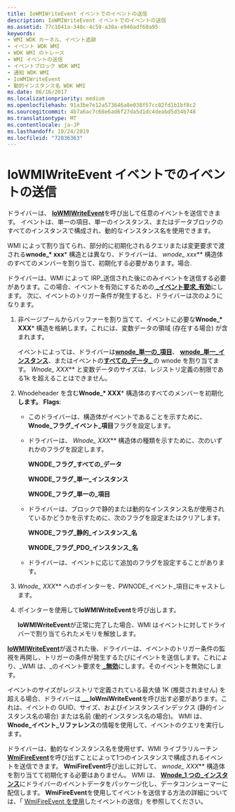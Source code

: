 ```yaml
---
title: IoWMIWriteEvent イベントでのイベントの送信
description: IoWMIWriteEvent イベントでのイベントの送信
ms.assetid: 77c1041a-340c-4c59-a30a-e946adf60a95
keywords:
- WMI WDK カーネル、イベント追跡
- イベント WDK WMI
- WDK WMI のトレース
- WMI イベントの送信
- イベントブロック WDK WMI
- 通知 WDK WMI
- IoWMIWriteEvent
- 動的インスタンス名 WDK WMI
ms.date: 06/16/2017
ms.localizationpriority: medium
ms.openlocfilehash: 91a3be7e12a573646a8e038f57cc02fd1b1bf8c2
ms.sourcegitcommit: 4b7a6ac7c68e6ad6f27da5d1dc4deabd5d34b748
ms.translationtype: MT
ms.contentlocale: ja-JP
ms.lasthandoff: 10/24/2019
ms.locfileid: "72836363"
---
```

# <a name="sending-an-event-with-iowmiwriteevent"></a>IoWMIWriteEvent イベントでのイベントの送信





ドライバーは、 [**IoWMIWriteEvent**](https://docs.microsoft.com/windows-hardware/drivers/ddi/wdm/nf-wdm-iowmiwriteevent)を呼び出して任意のイベントを送信できます。 イベントは、単一の項目、単一のインスタンス、またはデータブロックのすべてのインスタンスで構成され、動的なインスタンス名を使用できます。

WMI によって割り当てられ、部分的に初期化されるクエリまたは変更要求で渡される**wnode\_* xxx*** 構造とは異なり、ドライバーは、 **wnode\_* xxx*** 構造体のすべてのメンバーを割り当て、初期化する必要があります。場合.

ドライバーは、WMI によって IRP\_送信された後にのみイベントを送信する必要があります。この場合、イベントを有効にするための[ **\_イベント要求\_有効**](https://docs.microsoft.com/windows-hardware/drivers/kernel/irp-mn-enable-events)にします。 次に、イベントのトリガー条件が発生すると、ドライバーは次のようになります。

1. 非ページプールからバッファーを割り当てて、イベントに必要な**Wnode\_* XXX*** 構造を格納します。これには、変数データの領域 (存在する場合) が含まれます。

   イベントによっては、ドライバーは[**wnode\_単一の\_項目**](https://docs.microsoft.com/windows-hardware/drivers/ddi/wmistr/ns-wmistr-tagwnode_single_item)、 [**wnode\_単一\_インスタンス**](https://docs.microsoft.com/windows-hardware/drivers/ddi/wmistr/ns-wmistr-tagwnode_single_instance)、またはイベントの[**すべての\_データ\_** ](https://docs.microsoft.com/windows-hardware/drivers/ddi/wmistr/ns-wmistr-tagwnode_all_data)の wnode を割り当てます。 **Wnode\_* XXX*** と変数データのサイズは、レジストリ定義の制限である1k を超えることはできません。

2. Wnodeheader を含む**Wnode\_* XXX*** 構造体のすべてのメンバーを初期化**します。 Flags**:

   - このドライバーは、構造体がイベントであることを示すために、 **Wnode\_フラグ\_イベント\_項目**フラグを設定します。

   - ドライバーは、 **Wnode\_* XXX*** 構造体の種類を示すために、次のいずれかのフラグを設定します。

     **WNODE\_フラグ\_すべての\_データ**

     **WNODE\_フラグ\_単一\_インスタンス**

     **WNODE\_フラグ\_単一の\_項目**

   - ドライバーは、ブロックで静的または動的なインスタンス名が使用されているかどうかを示すために、次のフラグを設定またはクリアします。

     **WNODE\_フラグ\_静的\_インスタンス\_名**

     **WNODE\_フラグ\_PDO\_インスタンス\_名**

   - ドライバーは、イベントに応じて追加のフラグを設定することがあります。

3. **Wnode\_* XXX*** へのポインターを、PWNODE\_イベント\_項目にキャストします。

4. ポインターを使用して**IoWMIWriteEvent**を呼び出します。

   **IoWMIWriteEvent**が正常に完了した場合、WMI はイベントに対してドライバーで割り当てられたメモリを解放します。

[**IoWMIWriteEvent**](https://docs.microsoft.com/windows-hardware/drivers/ddi/wdm/nf-wdm-iowmiwriteevent)が返された後、ドライバーは、イベントのトリガー条件の監視を再開し、トリガーの条件が発生するたびにイベントを送信します。これにより、\_WMI は、\_のイベント要求を[ **\_無効**](https://docs.microsoft.com/windows-hardware/drivers/kernel/irp-mn-disable-events)にします。そのイベントを無効にします。

イベントのサイズがレジストリで定義されている最大値 1K (推奨されません) を超える場合、ドライバーは[ **\_\_** ](https://docs.microsoft.com/windows-hardware/drivers/ddi/wmistr/ns-wmistr-tagwnode_event_reference) **IoWmiWriteEvent**を呼び出す必要があります。これは、イベントの GUID、サイズ、およびインスタンスインデックス (静的インスタンス名の場合) または名前 (動的インスタンス名の場合)。 WMI は、 **Wnode\_イベント\_リファレンス**の情報を使用して、イベントのクエリを実行します。

ドライバーは、動的なインスタンス名を使用せず、WMI ライブラリルーチン[**WmiFireEvent**](https://docs.microsoft.com/windows-hardware/drivers/ddi/wmilib/nf-wmilib-wmifireevent)を呼び出すことによって1つのインスタンスで構成されるイベントを送信できます。 **WmiFireEvent**呼び出しに対して、 **wnode\_* XXX*** 構造体を割り当てて初期化する必要はありません。 WMI は、 [**Wnode\_1 つの\_インスタンス**](https://docs.microsoft.com/windows-hardware/drivers/ddi/wmistr/ns-wmistr-tagwnode_single_instance)にドライバーのイベントデータをパッケージ化し、データコンシューマーに配信します。 **WmiFireEvent**を使用してイベントを送信する方法の詳細については、「 [WmiFireEvent を使用](sending-an-event-with-wmifireevent.md)したイベントの送信」を参照してください。

 

 





